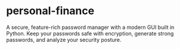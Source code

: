 # personal-finance
A secure, feature-rich password manager with a modern GUI built in Python. Keep your passwords safe with encryption, generate strong passwords, and analyze your security posture.
